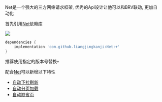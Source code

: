 Net是一个强大的三方网络请求框架, 优秀的Api设计让他可以和BRV联动, 更加自动化

首先引用[Net](https://github.com/liangjingkanji/Net/)依赖库

[![](https://jitpack.io/v/liangjingkanji/Net.svg)](https://github.com/liangjingkanji/Net/)

```groovy
dependencies {
    implementation 'com.github.liangjingkanji:Net:+'
}
```
推荐使用指定的版本号替换`+`


配合[Net](https://github.com/liangjingkanji/Net/)可以新增以下特性

- [自动下拉刷新](https://liangjingkanji.github.io/Net/auto-refresh/)
- [自动分页加载](https://liangjingkanji.github.io/Net/auto-page/)
- [自动缺省页](https://liangjingkanji.github.io/Net/auto-state/)


